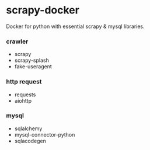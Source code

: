 # scrapy-docker

Docker for python with essential scrapy & mysql libraries.

### crawler
- scrapy
- scrapy-splash
- fake-useragent
### http request
- requests
- aiohttp
### mysql
- sqlalchemy
- mysql-connector-python
- sqlacodegen

